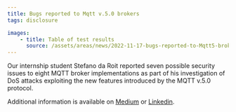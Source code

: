 ```yaml
---
title: Bugs reported to Mqtt v.5.0 brokers
tags: disclosure

images:
    - title: Table of test results
      source: /assets/areas/news/2022-11-17-bugs-reported-to-Mqtt5-brokers/test_results.png
---
```


Our internship student Stefano da Roit reported seven possible security issues to eight MQTT broker implementations as part of his investigation of DoS attacks exploiting the new features introduced by the MQTT v.5.0 protocol.

Additional information is available on [Medium](https://medium.com/@waterstream/hunting-for-mqtt-v5-0-brokers-vulnerabilities-3665df07e6c) or [Linkedin](https://www.linkedin.com/pulse/hunting-mqtt-v50-brokers-vulnerabilities-waterstreamio/?trackingId=0CLNrcYF6%2FvprzFzzEnsrA%3D%3D).